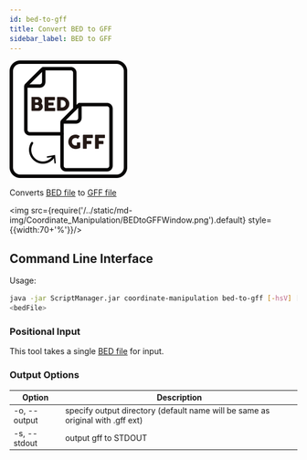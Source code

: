 ```yaml
---
id: bed-to-gff
title: Convert BED to GFF
sidebar_label: BED to GFF
---
```


![BEDtoGFF](/../static/icons/Coordinate_Manipulation/BEDtoGFF_square.svg)

Converts [BED file][bed-format]  to [GFF file][gff-format]

<img src={require('/../static/md-img/Coordinate_Manipulation/BEDtoGFFWindow.png').default} style={{width:70+'%'}}/>


## Command Line Interface

Usage:
```bash
java -jar ScriptManager.jar coordinate-manipulation bed-to-gff [-hsV] [-o=<output>]
<bedFile>
```

### Positional Input

This tool takes a single [BED file][bed-format] for input.

### Output Options

| Option | Description |
| ------ | ----------- |
| -o, --output | specify output directory (default name will be same as original with .gff ext) |
| -s, --stdout | output gff to STDOUT |

[bed-format]:/docs/References/file-formats#bed
[gff-format]:/docs/References/file-formats#gff
